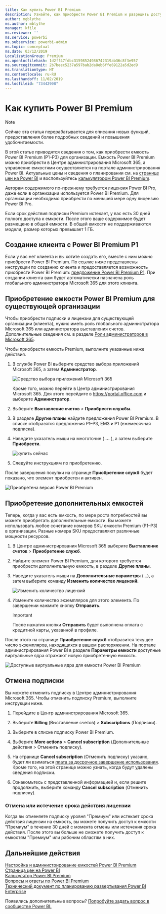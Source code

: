 ```yaml
---
title: Как купить Power BI Premium
description: Узнайте, как приобрести Power BI Premium и разрешить доступ к содержимому для всей организации.
author: mgblythe
ms.author: mblythe
manager: kfile
ms.reviewer: ''
ms.service: powerbi
ms.subservice: powerbi-admin
ms.topic: conceptual
ms.date: 03/12/2019
LocalizationGroup: Premium
ms.openlocfilehash: 1d2ff47fdbc31598524986742319ab36c8f3e957
ms.sourcegitcommit: 2b7beec5237a597bab2da8eb6ffe69122a5d2ed9
ms.translationtype: HT
ms.contentlocale: ru-RU
ms.lasthandoff: 11/02/2019
ms.locfileid: "73442908"
---
```

# <a name="how-to-purchase-power-bi-premium"></a>Как купить Power BI Premium

> [!NOTE]
> Сейчас эта статья перерабатывается для описания новых функций, предоставления более подробных сведений и повышения удобочитаемости. 

В этой статье приводятся сведения о том, как приобрести емкость Power BI Premium (P1–P3) для организации. Емкость Power BI Premium можно приобрести в Центре администрирования Microsoft 365, а управление емкостями осуществляется на портале администрирования Power BI. Актуальные цены и сведения о планировании см. на [странице цен на Power BI](https://powerbi.microsoft.com/pricing/) и воспользуйтесь [калькулятором Power BI Premium](https://powerbi.microsoft.com/calculator/).

Авторам содержимого по-прежнему требуется лицензия Power BI Pro, даже если в организации используется Power BI Premium. Для организации необходимо приобрести по меньшей мере одну лицензию Power BI Pro.

Если срок действия подписки Premium истекает, у вас есть 30 дней полного доступа к емкости. После этого ваше содержимое будет размещено в общей емкости. В общей емкости не поддерживаются модели, размер которых превышает 1 ГБ.

## <a name="create-a-new-tenant-with-power-bi-premium-p1"></a>Создание клиента с Power BI Premium P1

Если у вас нет клиента и вы хотите создать его, вместе с ним можно приобрести Power BI Premium. По ссылке ниже представлены инструкции по созданию клиента и предоставляется возможность приобрести Power BI Premium: [предложение Power BI Premium P1](https://signup.microsoft.com/Signup?OfferId=b3ec5615-cc11-48de-967d-8d79f7cb0af1). При создании клиента вам будет автоматически назначена роль глобального администратора Microsoft 365 для этого клиента.

## <a name="purchase-a-power-bi-premium-capacity-for-an-existing-organization"></a>Приобретение емкости Power BI Premium для существующей организации

Чтобы приобрести подписки и лицензии для существующей организации (клиента), нужно иметь роль глобального администратора Microsoft 365 или администратора выставления счетов. Дополнительные сведения см. в разделе [Роли администраторов в Microsoft 365](https://support.office.com/article/About-Office-365-admin-roles-da585eea-f576-4f55-a1e0-87090b6aaa9d).

Чтобы приобрести емкость Premium, выполните указанные ниже действия.

1. В службе Power BI выберите средство выбора приложений Microsoft 365, а затем **Администратор**.

    ![Средство выбора приложений Microsoft 365](media/service-admin-premium-purchase/o365-app-picker.png)

    Кроме того, можно перейти в Центр администрирования Microsoft 365. Для этого перейдите в https://portal.office.com и выберите **Администратор**.

1. Выберите **Выставление счетов** > **Приобрести службы**.

1. В разделе **Другие планы** найдите предложения Power BI Premium. В списке отобразятся предложения P1–P3, EM3 и P1 (ежемесячная подписка).

1. Наведите указатель мыши на многоточие ( **…** ), а затем выберите **Приобрести**.

    ![купить сейчас](media/service-admin-premium-purchase/premium-purchase.png)

1. Следуйте инструкциям по приобретению.

После завершения покупки на странице **Приобретение служб** будет показано, что элемент приобретен и активен.

![Приобретена версия Power BI Premium](media/service-admin-premium-purchase/premium-purchased.png)

## <a name="purchase-additional-capacities"></a>Приобретение дополнительных емкостей

Теперь, когда у вас есть емкость, по мере роста потребностей вы можете приобретать дополнительные емкости. Вы можете использовать любое сочетание номеров SKU емкости Premium (P1–P3) в организации. Разные номера SKU предоставляют различные мощности ресурсов.

1. В Центре администрирования Microsoft 365 выберите **Выставление счетов** > **Приобретение служб**.

1. Найдите элемент Power BI Premium, для которого требуется приобрести дополнительную емкость, в разделе **Другие планы**.

1. Наведите указатель мыши на **Дополнительные параметры** (…), а затем выберите команду **Изменить количество лицензий**.

    ![Изменить количество лицензий](media/service-admin-premium-purchase/premium-purchase-more.png)

1. Измените количество экземпляров для этого элемента. По завершении нажмите кнопку **Отправить**.

   > [!IMPORTANT]
   > После нажатия кнопки **Отправить** будет выполнена оплата с кредитной карты, указанной в профиле.

После этого на странице **Приобретение служб** отобразится текущее число экземпляров, находящихся в вашем распоряжении. На портале администрирования Power BI в разделе **Параметры емкости** доступные виртуальные ядра отражают новую приобретенную емкость.

![Доступные виртуальные ядра для емкости Power BI Premium](media/service-admin-premium-purchase/premium-capacities.png)

## <a name="cancel-your-subscription"></a>Отмена подписки

Вы можете отменить подписку в Центре администрирования Microsoft 365. Чтобы отменить подписку Premium, выполните инструкции ниже.

1. Перейдите в Центр администрирования Microsoft 365.

1. Выберите **Billing** (Выставление счетов)  >  **Subscriptions** (Подписки).

1. Выберите в списке подписку Power BI Premium.

1. Выберите **More actions** > **Cancel subscription** (Дополнительные действия > Отменить подписку).

1. На странице **Cancel subscription** (Отменить подписку) указано, будет ли взиматься [плата за досрочное завершение использования](https://support.office.com/article/early-termination-fees-6487d4de-401a-466f-8bc3-c0beb5cc40d3). Кроме того, на этой странице можно узнать, когда будут удалены сведения подписки.

1. Ознакомьтесь с представленной информацией и, если решите продолжить, выберите команду **Cancel subscription** (Отменить подписку).

### <a name="when-canceling-or-your-license-expires"></a>Отмена или истечение срока действия лицензии

Когда вы отменяете подписку уровня "Премиум" или истекает срока действия лицензии на емкость, вы можете получить доступ к емкости "Премиум" в течение 30 дней с момента отмены или истечения срока действия. После этого вы больше не сможете получить доступ к емкостям "Премиум" или рабочим областям в них.

## <a name="next-steps"></a>Дальнейшие действия

[Настройка и администрирование емкостей Power BI Premium](service-admin-premium-manage.md)\
[Страница цен на Power BI](https://powerbi.microsoft.com/pricing/)\
[Калькулятор Power BI Premium](https://powerbi.microsoft.com/calculator/)\
[Вопросы и ответы по Power BI Premium](service-premium-faq.md)\
[Технический документ по планированию развертывания Power BI Enterprise](https://aka.ms/pbienterprisedeploy)

Появились дополнительные вопросы? [Попробуйте задать вопрос в сообществе Power BI.](http://community.powerbi.com/)
